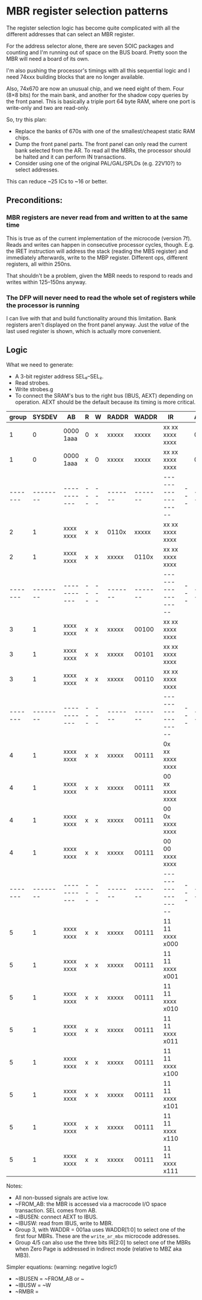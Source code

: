 # MBR register selection patterns

The register selection logic has become quite complicated with all the
different addresses that can select an MBR register.

For the address selector alone, there are seven SOIC packages and
counting and I'm running out of space on the BUS board. Pretty soon
the MBR will need a board of its own.

I'm also pushing the processor's timings with all this sequential
logic and I need 74xxx building blocks that are no longer available.

Also, 74x670 are now an unusual chip, and we need eight of them. Four
(8×8 bits) for the main bank, and another for the shadow copy queries
by the front panel. This is basically a triple port 64 byte RAM, where
one port is write-only and two are read-only.

So, try this plan:

* Replace the banks of 670s with one of the smallest/cheapest static
  RAM chips.
* Dump the front panel parts. The front panel can only read the
  current bank selected from the AR. To read all the MBRs, the
  processor should be halted and it can perform IN transactions.
* Consider using one of the original PAL/GAL/SPLDs (e.g. 22V10?) to
  select addresses.
  
This can reduce ~25 ICs to ~16 or better.


## Preconditions:

### MBR registers are never read from and written to at the same time

This is true as of the current implementation of the microcode
(version 7f). Reads and writes can happen in consecutive processor
cycles, though. E.g. the IRET instruction will address the stack
(reading the MBS register) and immediately afterwards, write to the
MBP register. Different ops, different registers, all within 250ns.

That shouldn't be a problem, given the MBR needs to respond to reads
and writes within 125–150ns anyway.

### The DFP will never need to read the whole set of registers while the processor is running

I can live with that and build functionality around this
limitation. Bank registers aren't displayed on the front panel
anyway. Just the *value* of the last used register is shown, which is
actually more convenient.


## Logic

What we need to generate:

* A 3-bit register address SEL₀–SEL₂.
* Read strobes.
* Write strobes.g
* To connect the SRAM's bus to the right bus (IBUS, AEXT) depending on
  operation. AEXT should be the default because its timing is more
  critical.



| group | SYSDEV | AB        | R | W | RADDR | WADDR | IR              |   | ABSEL | ZEROSEL | WADDRSEL | IRSEL | RMBR | WMBR | SEL | IBUSEN | IBUSW |
|-------|--------|-----------|---|---|-------|-------|-----------------|---|-------|---------|----------|-------|------|------|-----|--------|-------|
| 1     | 0      | 0000 1aaa | 0 | x | xxxxx | xxxxx | xx xx xxxx xxxx |   | 0     |         |          |       | 0    | 1    | aaa | 0      | 1     |
| 1     | 0      | 0000 1aaa | x | 0 | xxxxx | xxxxx | xx xx xxxx xxxx |   | 0     |         |          |       | 1    | 0    | aaa | 0      | 0     |
|-------|--------|-----------|---|---|-------|-------|-----------------|---|-------|---------|----------|-------|------|------|-----|--------|-------|
| 2     | 1      | xxxx xxxx | x | x | 0110x | xxxxx | xx xx xxxx xxxx |   |       | 0       |          |       | 0    | 1    | 000 | 0      | 1     |
| 2     | 1      | xxxx xxxx | x | x | xxxxx | 0110x | xx xx xxxx xxxx |   |       | 0       |          |       | 1    | 0    | 000 | 0      | 0     |
|-------|--------|-----------|---|---|-------|-------|-----------------|---|-------|---------|----------|-------|------|------|-----|--------|-------|
| 3     | 1      | xxxx xxxx | x | x | xxxxx | 00100 | xx xx xxxx xxxx |   |       |         | 0        | 1     | 0    | 1    | 000 | 1      | 1     |
| 3     | 1      | xxxx xxxx | x | x | xxxxx | 00101 | xx xx xxxx xxxx |   |       |         | 0        | 1     | 0    | 1    | 001 | 1      | 1     |
| 3     | 1      | xxxx xxxx | x | x | xxxxx | 00110 | xx xx xxxx xxxx |   |       |         | 0        | 1     | 0    | 1    | 010 | 1      | 1     |
|-------|--------|-----------|---|---|-------|-------|-----------------|---|-------|---------|----------|-------|------|------|-----|--------|-------|
| 4     | 1      | xxxx xxxx | x | x | xxxxx | 00111 | 0x xx xxxx xxxx |   |       |         | 0        | 1     | 0    | 1    | 011 | 1      | 1     |
| 4     | 1      | xxxx xxxx | x | x | xxxxx | 00111 | 00 xx xxxx xxxx |   |       |         | 0        | 1     | 0    | 1    | 011 | 1      | 1     |
| 4     | 1      | xxxx xxxx | x | x | xxxxx | 00111 | 00 0x xxxx xxxx |   |       |         | 0        | 1     | 0    | 1    | 011 | 1      | 1     |
| 4     | 1      | xxxx xxxx | x | x | xxxxx | 00111 | 00 00 xxxx xxxx |   |       |         | 0        | 1     | 0    | 1    | 011 | 1      | 1     |
|-------|--------|-----------|---|---|-------|-------|-----------------|---|-------|---------|----------|-------|------|------|-----|--------|-------|
| 5     | 1      | xxxx xxxx | x | x | xxxxx | 00111 | 11 11 xxxx x000 |   |       |         | 1        | 0     | 0    | 1    | 000 | 1      | 1     |
| 5     | 1      | xxxx xxxx | x | x | xxxxx | 00111 | 11 11 xxxx x001 |   |       |         | 1        | 0     | 0    | 1    | 001 | 1      | 1     |
| 5     | 1      | xxxx xxxx | x | x | xxxxx | 00111 | 11 11 xxxx x010 |   |       |         | 1        | 0     | 0    | 1    | 010 | 1      | 1     |
| 5     | 1      | xxxx xxxx | x | x | xxxxx | 00111 | 11 11 xxxx x011 |   |       |         | 1        | 0     | 0    | 1    | 011 | 1      | 1     |
| 5     | 1      | xxxx xxxx | x | x | xxxxx | 00111 | 11 11 xxxx x100 |   |       |         | 1        | 0     | 0    | 1    | 100 | 1      | 1     |
| 5     | 1      | xxxx xxxx | x | x | xxxxx | 00111 | 11 11 xxxx x101 |   |       |         | 1        | 0     | 0    | 1    | 101 | 1      | 1     |
| 5     | 1      | xxxx xxxx | x | x | xxxxx | 00111 | 11 11 xxxx x110 |   |       |         | 1        | 0     | 0    | 1    | 110 | 1      | 1     |
| 5     | 1      | xxxx xxxx | x | x | xxxxx | 00111 | 11 11 xxxx x111 |   |       |         | 1        | 0     | 0    | 1    | 111 | 1      | 1     |

Notes:

* All non-bussed signals are active low.
* ~FROM_AB: the MBR is accessed via a macrocode I/O space transaction. SEL comes from AB.
* ~IBUSEN: connect AEXT to IBUS.
* ~IBUSW: read from IBUS, write to MBR.
* Group 3, with WADDR = 001aa uses WADDR[1:0] to select one of the first four MBRs. These
  are the `write_ar_mbx` microcode addresses.
* Group 4/5 can also use the three bits IR[2:0] to select one of the MBRs when Zero Page is
  addressed in Indirect mode (relative to MBZ aka MB3).

Simpler equations: (warning: negative logic!)

* ~IBUSEN = ~FROM_AB or ~
* ~IBUSW = ~W
* ~RMBR = 
